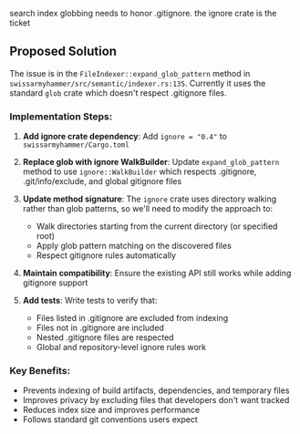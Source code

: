 search index globbing needs to honor .gitignore. the ignore crate is the ticket

## Proposed Solution

The issue is in the `FileIndexer::expand_glob_pattern` method in `swissarmyhammer/src/semantic/indexer.rs:135`. Currently it uses the standard `glob` crate which doesn't respect .gitignore files.

### Implementation Steps:

1. **Add ignore crate dependency**: Add `ignore = "0.4"` to `swissarmyhammer/Cargo.toml`

2. **Replace glob with ignore WalkBuilder**: Update `expand_glob_pattern` method to use `ignore::WalkBuilder` which respects .gitignore, .git/info/exclude, and global gitignore files

3. **Update method signature**: The `ignore` crate uses directory walking rather than glob patterns, so we'll need to modify the approach to:
   - Walk directories starting from the current directory (or specified root)
   - Apply glob pattern matching on the discovered files
   - Respect gitignore rules automatically

4. **Maintain compatibility**: Ensure the existing API still works while adding gitignore support

5. **Add tests**: Write tests to verify that:
   - Files listed in .gitignore are excluded from indexing
   - Files not in .gitignore are included
   - Nested .gitignore files are respected
   - Global and repository-level ignore rules work

### Key Benefits:
- Prevents indexing of build artifacts, dependencies, and temporary files
- Improves privacy by excluding files that developers don't want tracked
- Reduces index size and improves performance
- Follows standard git conventions users expect